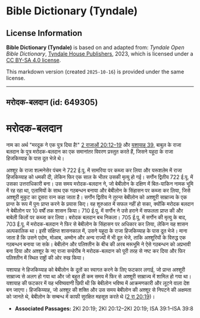 # Bible Dictionary (Tyndale)

## License Information

**Bible Dictionary (Tyndale)** is based on and adapted from: _Tyndale Open Bible Dictionary_, [Tyndale House Publishers](https://tyndaleopenresources.com/), 2023, which is licensed under a [CC BY-SA 4.0 license](https://creativecommons.org/licenses/by-sa/4.0/legalcode.en).

This markdown version (created `2025-10-16`) is provided under the same license.



--------------------------------

## मरोदक-बलदान (id: 649305)

मरोदक\-बलदान
============

नाम का अर्थ "मरदूक ने एक पुत्र दिया है!" [2 राजाओं 20:12–19](https://ref.ly/2Kgs20:12-2Kgs20:19) और [यशायाह 39,](https://ref.ly/Isa39:1-Isa39:8) बाबुल के राजा बलदान के पुत्र मरोदक\-बलदान का एक समानांतर विवरण प्रस्तुत करते हैं, जिसने यहूदा के राजा हिजकिय्याह के पास दूत भेजे थे।

अश्शूर के राजा शल्मनेसेर पंचम ने 722 ई.पू. में सामरिया पर कब्जा कर लिया और यरूशलेम में राजा हिजकिय्याह को धमकी दी, लेकिन फिर एक साल के भीतर उसकी मृत्यु हो गई। सर्गोन द्वितीय 722 ई.पू. में उसका उत्तराधिकारी बना। उस समय मरोदक\-बलदान ने, जो बेबीलोन के दक्षिण में बित\-याकिन नामक भूमि में रह रहा था, एलामियों के साथ एक गठबन्धन बनाया और बेबीलोन के सिंहासन पर कब्जा कर लिया, जिसे अश्शूरी मुकुट का दूसरा रत्न कहा जाता है। सर्गोन द्वितीय ने तुरन्त बेबीलोन को अश्शूरी साम्राज्य के एक प्रान्त के रूप में पुनः प्राप्त करने के प्रयास किए। वह शुरुआत में सफल नहीं हो सका, क्योंकि मरोदक बलदान ने बेबीलोन पर 10 वर्षों तक शासन किया। 710 ई.पू. में सर्गोन ने उसे हराने में सफलता प्राप्त की और बाबेली किलों पर कब्जा कर लिया। बरोदक बलदान बच निकला। 705 ई.पू. में सर्गोन की मृत्यु के बाद, 703 ई.पू. में मरोदक\-बलदान ने फिर से बेबीलोन के सिंहासन पर अधिकार कर लिया, लेकिन यह शासन अल्पकालिक था। इसी संक्षिप्त शासनकाल में, उसने यहूदा के राजा हिजकिय्याह के पास दूत भेजे। माना जाता है कि उसने एदोम, मोआब, अम्मोन और अन्य राज्यों में भी दूत भेजे, ताकि अश्शूरियों के विरुद्ध एक गठबन्धन बनाया जा सके। बेबीलोन और पलिश्तीन के बीच की अरब मरूभूमि ने ऐसे गठबन्धन को अप्रभावी बना दिया और अश्शूर के नए राजा सन्हेरीब ने मरोदक\-बलदान को पूरी तरह से नष्ट कर दिया और फिर पलिश्तीन में स्थित राष्ट्रों की ओर रुख किया।

यशायाह ने हिजकिय्याह को बेबीलोन के दूतों का स्वागत करने के लिए फटकार लगाई, जो प्रान्त अश्शूरी साम्राज्य से अलग हो गया था और जो बहुत ही कम समय में फिर से अश्शूरी साम्राज्य में शामिल हो गया था। यशायाह की फटकार में यह भविष्यवाणी छिपी थी कि बेबीलोन भविष्य में आक्रमणकारी और लूटने वाला देश बन जाएगा। हिजकिय्याह, जो अश्शूर की शक्ति और उस समय बेबीलोन की अश्शूर से निपटने की अक्षमता को जानते थे, बेबीलोन के सम्बन्ध में काफी सुरक्षित महसूस करते थे ([2 रा 20:19](https://ref.ly/2Kgs20:19))।

* **Associated Passages:** 2KI 20:19; 2KI 20:12–2KI 20:19; ISA 39:1–ISA 39:8

